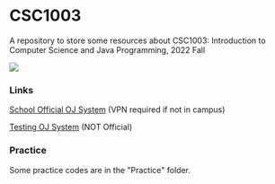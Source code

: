 # CSC1003

A repository to store some resources about CSC1003: Introduction to Computer Science and Java Programming, 2022 Fall

![](https://komarev.com/ghpvc/?username=CSC1003&label=VIEWS)

### Links

[School Official OJ System](http://10.26.200.13/) (VPN required if not in campus)

[Testing OJ System](http://43.139.19.72) (NOT Official)

### Practice

Some practice codes are in the "Practice" folder.
